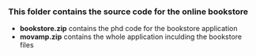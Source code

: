 
### This folder contains the source code for the online bookstore
- **bookstore.zip** contains the phd code for the bookstore application
- **movamp.zip** contains the whole application inculding the bookstore files
